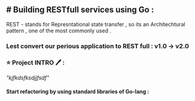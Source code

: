 ## # Building RESTfull services using Go :

REST - stands for Represntational state transfer , so its an Architechtural pattern , one of the most commonly used .

### Lest convert our perious application to REST full : v1.0 -> v2.0 

### ⭐ Project INTRO 🖊️ :
_"kjfkdsfksdjjfsdf"_


#### Start refactoring by using standard libraries of Go-lang : 

